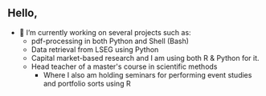 ## Hello,
- 🔭 I’m currently working on several projects such as:
  - pdf-processing in both Python and Shell (Bash)
  - Data retrieval from LSEG using Python
  - Capital market-based research and I am using both R & Python for it.
  - Head teacher of a master's course in scientific methods
    - Where I also am holding seminars for performing event studies and portfolio sorts using R
